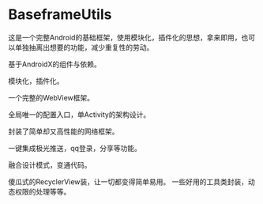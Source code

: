 # BaseframeUtils
这是一个完整Android的基础框架，使用模块化，插件化的思想，拿来即用，也可以单独抽离出想要的功能，减少重复性的劳动。



基于AndroidX的组件与依赖。

模块化，插件化。

一个完整的WebView框架。

全局唯一的配置入口，单Activity的架构设计。

封装了简单却又高性能的网络框架。

一键集成极光推送，qq登录，分享等功能。

融合设计模式，变通代码。

傻瓜式的RecyclerView装，让一切都变得简单易用。
一些好用的工具类封装，动态权限的处理等等。
